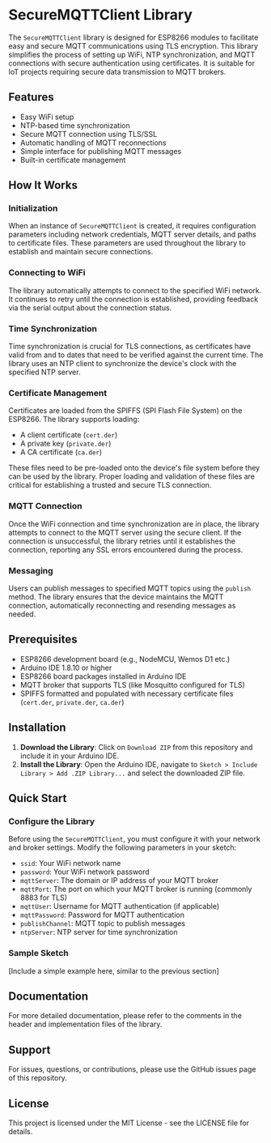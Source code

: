 # SecureMQTTClient Library

The `SecureMQTTClient` library is designed for ESP8266 modules to facilitate easy and secure MQTT communications using TLS encryption. This library simplifies the process of setting up WiFi, NTP synchronization, and MQTT connections with secure authentication using certificates. It is suitable for IoT projects requiring secure data transmission to MQTT brokers.

## Features

- Easy WiFi setup
- NTP-based time synchronization
- Secure MQTT connection using TLS/SSL
- Automatic handling of MQTT reconnections
- Simple interface for publishing MQTT messages
- Built-in certificate management

## How It Works

### Initialization

When an instance of `SecureMQTTClient` is created, it requires configuration parameters including network credentials, MQTT server details, and paths to certificate files. These parameters are used throughout the library to establish and maintain secure connections.

### Connecting to WiFi

The library automatically attempts to connect to the specified WiFi network. It continues to retry until the connection is established, providing feedback via the serial output about the connection status.

### Time Synchronization

Time synchronization is crucial for TLS connections, as certificates have valid from and to dates that need to be verified against the current time. The library uses an NTP client to synchronize the device's clock with the specified NTP server.

### Certificate Management

Certificates are loaded from the SPIFFS (SPI Flash File System) on the ESP8266. The library supports loading:
- A client certificate (`cert.der`)
- A private key (`private.der`)
- A CA certificate (`ca.der`)

These files need to be pre-loaded onto the device's file system before they can be used by the library. Proper loading and validation of these files are critical for establishing a trusted and secure TLS connection.

### MQTT Connection

Once the WiFi connection and time synchronization are in place, the library attempts to connect to the MQTT server using the secure client. If the connection is unsuccessful, the library retries until it establishes the connection, reporting any SSL errors encountered during the process.

### Messaging

Users can publish messages to specified MQTT topics using the `publish` method. The library ensures that the device maintains the MQTT connection, automatically reconnecting and resending messages as needed.

## Prerequisites

- ESP8266 development board (e.g., NodeMCU, Wemos D1 etc.)
- Arduino IDE 1.8.10 or higher
- ESP8266 board packages installed in Arduino IDE
- MQTT broker that supports TLS (like Mosquitto configured for TLS)
- SPIFFS formatted and populated with necessary certificate files (`cert.der`, `private.der`, `ca.der`)

## Installation

1. **Download the Library**: Click on `Download ZIP` from this repository and include it in your Arduino IDE.
2. **Install the Library**: Open the Arduino IDE, navigate to `Sketch > Include Library > Add .ZIP Library...` and select the downloaded ZIP file.

## Quick Start

### Configure the Library

Before using the `SecureMQTTClient`, you must configure it with your network and broker settings. Modify the following parameters in your sketch:

- `ssid`: Your WiFi network name
- `password`: Your WiFi network password
- `mqttServer`: The domain or IP address of your MQTT broker
- `mqttPort`: The port on which your MQTT broker is running (commonly 8883 for TLS)
- `mqttUser`: Username for MQTT authentication (if applicable)
- `mqttPassword`: Password for MQTT authentication
- `publishChannel`: MQTT topic to publish messages
- `ntpServer`: NTP server for time synchronization

### Sample Sketch

[Include a simple example here, similar to the previous section]

## Documentation

For more detailed documentation, please refer to the comments in the header and implementation files of the library.

## Support

For issues, questions, or contributions, please use the GitHub issues page of this repository.

## License

This project is licensed under the MIT License - see the LICENSE file for details.
